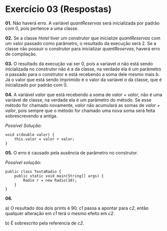 # Exercício 03 (Respostas)

**01.** Não haverá erro. A variável _quantReservas_ será inicializada por padrão com 0, pois pertence a uma classe.

**02.** Se a classe _Hotel_ tiver um construtor que inicialize _quantReservas_ com um valor passado como parâmetro, o resultado da execução será 2. Se a classe não possuir o construtor para inicializar _quantReservas_, haverá erro de compilação.

**03.** O resultado da execução vai ser 0, pois a variavel _a_ não está sendo inicializada no construtor não é a da classe, na verdade ela é um parâmetro _a_ passado para o construtor e está recebendo a soma dele mesmo mais _b_. Já o valor que está sendo imprimido é o valor da variavel _a_ da classe, que é inicializado por padrão com 0.

**04.** A variável _valor_ que está recebendo a soma de _valor + valor_, não é uma variável de classe, na verdade ela é um parâmetro do método. Se esse método for chamado novamente, _valor_ não acumulará as somas de _valor + valor_, pois sempre que o método for chamado uma nova soma será feita sobrescrevendo a antiga.

*Possível Solução:*

	void x(double valor) {
		this.valor = valor + valor;
	}
    
**05.** O erro é causado pela ausência de parâmetro no construtor.

*Possível solução:*

	public class TestaRadio {
		public static void main(String[] args) {
			Radio r = new Radio(10);
		}
	}
    
**06.** 
	
   a) O resultado dos dois prints é 90. _c1_ passa a apontar para _c2_, então qualquer alteração em _c1_ terá o mesmo efeito em _c2_.
    
   b) É sobrescrito pela referencia de _c2_.